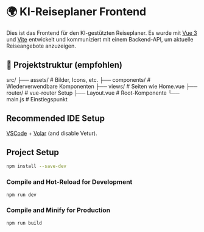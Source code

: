 # 🌍 KI-Reiseplaner Frontend

Dies ist das Frontend für den KI-gestützten Reiseplaner. Es wurde mit [Vue 3](https://vuejs.org/) und [Vite](https://vitejs.dev/) entwickelt und kommuniziert mit einem Backend-API, um aktuelle Reiseangebote anzuzeigen.

## 📁 Projektstruktur (empfohlen)

src/
├── assets/ # Bilder, Icons, etc.
├── components/ # Wiederverwendbare Komponenten
├── views/ # Seiten wie Home.vue
├── router/ # vue-router Setup
├── Layout.vue # Root-Komponente
└── main.js # Einstiegspunkt

## Recommended IDE Setup

[VSCode](https://code.visualstudio.com/) + [Volar](https://marketplace.visualstudio.com/items?itemName=Vue.volar) (and disable Vetur).

## Project Setup

```sh
npm install --save-dev
```

### Compile and Hot-Reload for Development

```sh
npm run dev
```

### Compile and Minify for Production

```sh
npm run build
```
